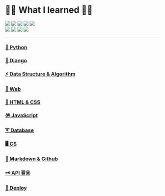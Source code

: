 # 👩‍💻 What I learned 📒🚩


<img src="https://img.shields.io/badge/GitHub-181717?style=for-the-badge&logo=GitHub&logoColor=white"/> <img src="https://img.shields.io/badge/Markdown-000000?style=for-the-badge&logo=Markdown&logoColor=white"/> <img src="https://img.shields.io/badge/PYTHON-3776AB?style=for-the-badge&logo=Python&logoColor=white"/> <img src="https://img.shields.io/badge/SQLite-003B57?style=for-the-badge&logo=SQLite&logoColor=white"/> <img src="https://img.shields.io/badge/MySQL-4479A1?style=for-the-badge&logo=MySQL&logoColor=white"/><br><img src="https://img.shields.io/badge/HTML-E34F26?style=for-the-badge&logo=HTML5&logoColor=white"/> <img src="https://img.shields.io/badge/CSS-1572B6?style=for-the-badge&logo=CSS3&logoColor=white"/> <img src="https://img.shields.io/badge/JAVASCRIPT-F7DF1E?style=for-the-badge&logo=Javascript&logoColor=white"/> <img src="https://img.shields.io/badge/DJANGO-092E20?style=for-the-badge&logo=django&logoColor=white">
<hr>


### [🌱 Python](Python/README.md)

### [🌳 Django](Django/README.md)

### [⚡ Data Structure & Algorithm](Algorithm/README.md)

### [📜 Web](Web/README.md)

### [🌈 HTML & CSS](HTML_CSS/README.md)

### [🪅 JavaScript](JavaScript/README.md)

### [➰ Database](Database/README.md)

### [🖥️ CS](CS/README.md)

### [🎈 Markdown & Github](Git/README.md)

### [🗝️ API 활용](API.md)

### [🚀 Deploy](Deploy/README.md)